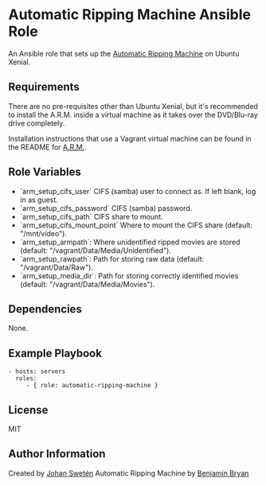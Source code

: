 Automatic Ripping Machine Ansible Role
=========

An Ansible role that sets up the [Automatic Ripping Machine](https://github.com/ahnooie/automatic-ripping-machine) on Ubuntu Xenial.

Requirements
------------

There are no pre-requisites other than Ubuntu Xenial, but it's recommended to install the A.R.M. inside a virtual machine as it takes over the DVD/Blu-ray drive completely.

Installation instructions that use a Vagrant virtual machine can be found in the README for [A.R.M.](https://github.com/ahnooie/automatic-ripping-machine).

Role Variables
--------------

* ´arm_setup_cifs_user´ CIFS (samba) user to connect as. If left blank, log in as guest.
* ´arm_setup_cifs_password´ CIFS (samba) password.
* ´arm_setup_cifs_path´ CIFS share to mount.
* ´arm_setup_cifs_mount_point´ Where to mount the CIFS share (default: "/mnt/video").
* ´arm_setup_armpath´: Where unidentified ripped movies are stored (default: "/vagrant/Data/Media/Unidentified").
* ´arm_setup_rawpath´: Path for storing raw data (default: "/vagrant/Data/Raw").
* ´arm_setup_media_dir´: Path for storing correctly identified movies (default: "/vagrant/Data/Media/Movies").

Dependencies
------------

None.

Example Playbook
----------------

    - hosts: servers
      roles:
         - { role: automatic-ripping-machine }

License
-------

MIT

Author Information
------------------

Created by [Johan Swetén](https://github.com/jswetzen)
Automatic Ripping Machine by [Benjamin Bryan](https://b3n.org)

